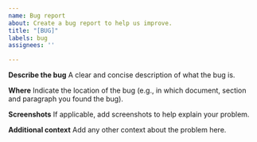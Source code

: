 ```yaml
---
name: Bug report
about: Create a bug report to help us improve.
title: "[BUG]"
labels: bug
assignees: ''

---
```


**Describe the bug**
A clear and concise description of what the bug is.

**Where**
Indicate the location of the bug (e.g., in which document, section and paragraph you found the bug).

**Screenshots**
If applicable, add screenshots to help explain your problem.


**Additional context**
Add any other context about the problem here.